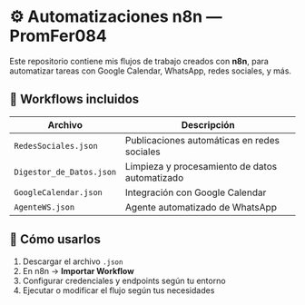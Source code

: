 # ⚙️ Automatizaciones n8n — PromFer084

Este repositorio contiene mis flujos de trabajo creados con **n8n**, 
para automatizar tareas con Google Calendar, WhatsApp, redes sociales, y más.

## 📂 Workflows incluidos

| Archivo | Descripción |
|----------|--------------|
| `RedesSociales.json` | Publicaciones automáticas en redes sociales |
| `Digestor_de_Datos.json` | Limpieza y procesamiento de datos automatizado |
| `GoogleCalendar.json` | Integración con Google Calendar |
| `AgenteWS.json` | Agente automatizado de WhatsApp |

## 🚀 Cómo usarlos

1. Descargar el archivo `.json`
2. En n8n → **Importar Workflow**
3. Configurar credenciales y endpoints según tu entorno
4. Ejecutar o modificar el flujo según tus necesidades

